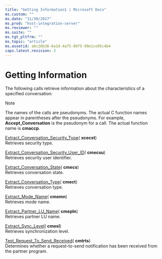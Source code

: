 ```yaml
---
title: "Getting Information1 | Microsoft Docs"
ms.custom: ""
ms.date: "11/30/2017"
ms.prod: "host-integration-server"
ms.reviewer: ""
ms.suite: ""
ms.tgt_pltfrm: ""
ms.topic: "article"
ms.assetid: a6c26b36-6a1d-4a75-89f5-99e1ce95c4b4
caps.latest.revision: 3
---
```

# Getting Information
The following calls retrieve information about the characteristics of a specified conversation:  
  
> [!NOTE]
>  The names of the calls are pseudonyms. The actual C function names appear in parentheses after the pseudonyms. For example, **Accept_Conversation** is the pseudonym for a call. The actual function name is **cmaccp**.  
  
 [Extract_Conversation_Security_Type](../core/extract-conversation-security-type-cpi-c-1.md)( **xcecst**)  
 Retrieves security type.  
  
 [Extract_Conversation_Security_User_ID](../core/extract-conversation-security-user-id-cpi-c-2.md)( **cmecsu**)  
 Retrieves security user identifier.  
  
 [Extract_Conversation_State](../core/extract-conversation-state-cpi-c-1.md)( **cmecs**)  
 Retrieves conversation state.  
  
 [Extract_Conversation_Type](../core/extract-conversation-type-cpi-c-1.md)( **cmect**)  
 Retrieves conversation type.  
  
 [Extract_Mode_Name](../core/extract-mode-name-cpi-c-2.md)( **cmemn**)  
 Retrieves mode name.  
  
 [Extract_Partner_LU_Name](../core/extract-partner-lu-name-cpi-c-2.md)( **cmepln**)  
 Retrieves partner LU name.  
  
 [Extract_Sync_Level](../core/extract-sync-level-cpi-c-2.md)( **cmesl**)  
 Retrieves synchronization level.  
  
 [Test_Request_To_Send_Received](../core/test-request-to-send-received-cpi-c-2.md)( **cmtrts**)  
 Determines whether a request-to-send notification has been received from the partner program.